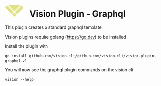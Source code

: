# ![logo](./images/vision-logo.svg "Vision") &nbsp; Vision Plugin - Graphql

This plugin creates a standard graphql template

Vision plugins require golang (https://go.dev) to be installed

Install the plugin with

```
go install github.com/vision-cli/github.com/vision-cli/vision-plugin-graphql-v1
```

You will now see the graphql plugin commands on the vision cli

```
vision --help
```
